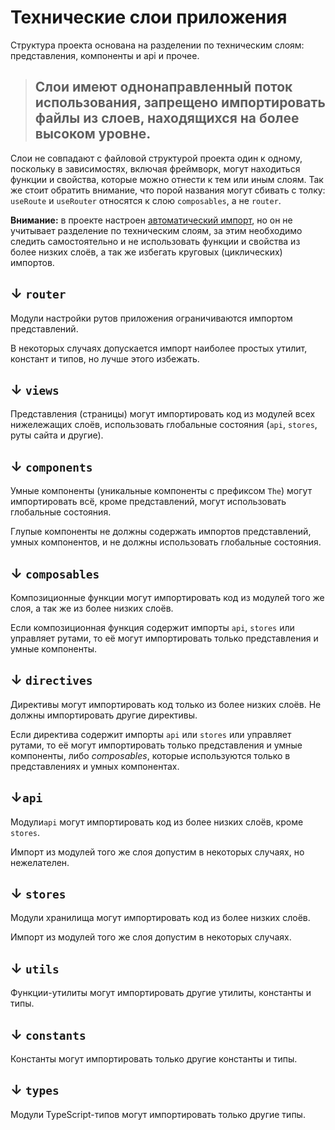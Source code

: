 # Технические слои приложения

Структура проекта основана на разделении по техническим слоям:
представления, компоненты и api и прочее.

> Слои имеют однонаправленный поток использования, запрещено импортировать файлы из слоев, находящихся на более высоком уровне.
> ---

Слои не совпадают с файловой структурой проекта один к одному, поскольку в зависимостях, включая фреймворк, могут находиться функции и свойства, которые можно отнести к тем или иным слоям.
Так же стоит обратить внимание, что порой названия могут сбивать с толку: `useRoute` и `useRouter` относятся к слою `composables`, а не `router`.

__Внимание:__ в проекте настроен [автоматический импорт](auto-imports.md), но он не учитывает разделение по техническим слоям, за этим необходимо следить самостоятельно и не использовать функции и свойства из более низких слоёв, а так же избегать круговых (циклических) импортов.

## ↓ `router`

Модули настройки рутов приложения ограничиваются импортом представлений.

В некоторых случаях допускается импорт наиболее простых утилит, констант и типов, но лучше этого избежать.

## ↓ `views`

Представления (страницы) могут импортировать код из модулей всех нижележащих слоёв, использовать глобальные состояния (`api`, `stores`, руты сайта и другие).

## ↓ `components`

Умные компоненты (уникальные компоненты с префиксом `The`) могут импортировать всё, кроме представлений, могут использовать глобальные состояния.

Глупые компоненты не должны содержать импортов представлений, умных компонентов, и не должны использовать глобальные состояния.

## ↓ `composables`

Композиционные функции могут импортировать код из модулей того же слоя, а так же из более низких слоёв.

Если композиционная функция содержит импорты `api`, `stores` или управляет рутами, то её могут импортировать только представления и умные компоненты.

## ↓ `directives`

Директивы могут импортировать код только из более низких слоёв.
Не должны импортировать другие директивы.

Если директива содержит импорты `api` или `stores` или управляет рутами, то её могут импортировать только представления и умные компоненты, либо *composables*, которые используются только в представлениях и умных компонентах.

## ↓`api`

Модули`api` могут импортировать код из более низких слоёв, кроме `stores`.

Импорт из модулей того же слоя допустим в некоторых случаях, но нежелателен.

## ↓ `stores`

Модули хранилища могут импортировать код из более низких слоёв.

Импорт из модулей того же слоя допустим в некоторых случаях.

## ↓ `utils`

Функции-утилиты могут импортировать другие утилиты, константы и типы.

## ↓ `constants`

Константы могут импортировать только другие константы и типы.

## ↓ `types`

Модули TypeScript-типов могут импортировать только другие типы.
